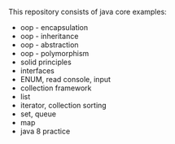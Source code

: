 This repository consists of java core examples:
- oop - encapsulation
- oop - inheritance
- oop - abstraction
- oop - polymorphism
- solid principles
- interfaces
- ENUM, read console, input
- collection framework
- list
- iterator, collection sorting
- set, queue
- map
- java 8 practice
